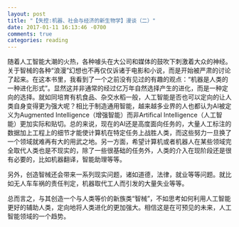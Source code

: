 ```yaml
---
layout: post
title: "【失控:机器、社会与经济的新生物学】漫谈（二）"
date: 2017-01-11 16:13:46 -0700
comments: true
categories: reading 
---
```


随着人工智能大潮的火热，各种噱头在大公司和媒体的鼓吹下刺激着大众的神经。关于智械的各种“浪漫”幻想也不再仅仅诉诸于电影和小说，而是开始被严肃的讨论了起来。在这本书里，我看到了一个之前没有见过的有趣的观点：“机器是人类的一种进化形式”。显然这并非通常的经过亿万年自然选择产生的进化，而是一种定向的选择。就如同培育有机食品、杂交水稻一般，人工智能是否也可以定向的让人类自身变得更为强大呢？相比于制造通用智能，越来越多业界的人也都认为AI被定义为Augmented Intelligence（增强智能）而非Artifical Intelligence（人工智能）更加实际和贴切。总的来说，现在的AI还是高度面向任务的，大量人工标注的数据加上工程上的细节才能使计算机在特定任务上战胜人类，而这些努力一旦换了一个领域就难再有大的用武之地。另一方面，希望计算机或者机器人在某些领域完全取代人类也是不现实的，除了一些很基础的任务外，人类的介入在现阶段还是很有必要的，比如机器翻译，智能助理等等。

<!--more-->

另外，创造智械还会带来一系列现实问题，诸如道德，法律，就业等等问题。就比如无人车车祸的责任判定，机器取代工人而引发的大量失业等等。

总而言之，与其创造一个与人类等价的新族类“智械”，不如思考如何利用人工智能更好的辅助人类，定向地将人类进化的更加强大。相信这是在可预见的未来，人工智能领域的一个趋势。

